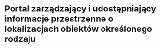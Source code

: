 # Portal zarządzający i udostępniający informacje przestrzenne o lokalizacjach obiektów określonego rodzaju


